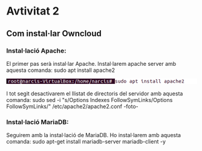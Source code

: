 # Avtivitat 2
## Com instal·lar Owncloud

### Instal·lació Apache:
El primer pas serà instal·lar Apache.
Instal·larem apache server amb aquesta comanda: sudo apt install apache2

![](Selecció_012.png)

I tot segit desactivarem el llistat de directoris del servidor amb aquesta comanda: 
sudo sed -i "s/Options Indexes FollowSymLinks/Options FollowSymLinks/" /etc/apache2/apache2.conf
-foto-

### Instal·lació MariaDB:

Seguirem amb la instal·lació de MariaDB.
Ho instal·larem amb aquesta comanda: sudo apt-get install mariadb-server mariadb-client -y

